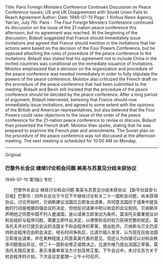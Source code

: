 Title: Paris Foreign Ministers Conference Continues Discussion on Peace Conference Issues; US and UK Disagreement with Soviet Union Fails to Reach Agreement
Author:
Date: 1946-07-10
Page: 1
Xinhua News Agency, Yan'an, July 7th: Paris - The Four Foreign Ministers Conference continued its discussion on the issue of the 21-nation peace conference this afternoon, but no agreement was reached. At the beginning of the discussion, Bidault suggested that France should immediately issue invitations and agreed that France should mention in the invitations that her actions were based on the decision of the Four Powers Conference, but he opposed attaching the rules of procedure of the peace conference to the invitations. Bidault also stated that his agreement not to include China in the invited countries was conditional on the immediate issuance of invitations. Molotov emphasized that a decision on the organization and procedure of the peace conference was needed immediately in order to fully stipulate the powers of the peace conference. Molotov also criticized the French draft on the procedure of the peace conference that had been submitted to the meeting. Bidault and Bevin still insisted that the procedure of the peace conference should be decided by the peace conference. After a long period of argument, Bidault intervened, believing that France should now immediately issue invitations, and agreed to some extent with the opinions of the British and American representatives, but also believed that the Four Powers could raise objections to the issue of the order of the peace conference for the 21-nation peace conference to revise or discuss. Bidault then presented the French draft. Molotov then spoke, stating that he was prepared to examine the French plan and amendments. The Soviet plan on the procedure of the peace conference was not discussed at the afternoon meeting. The next meeting is scheduled for 10:00 AM on Monday.



<hr /> 

Original: 


### 巴黎外长会议  继续讨论和会问题  美英与苏意见分歧未获协议

1946-07-10
第1版()
专栏：

　　巴黎外长会议
    继续讨论和会问题
    美英与苏意见分歧未获协议
    【新华社延安七日电】巴黎讯：四外长会议于今日下午继续讨论有关二十一国和会问题，尚未获得协议。讨论开始时，贝纳斯建议法国应立即发出请柬，并同意法国应于请柬中提及她的行动是根据四强会议的决定，但他反对请柬中附以和会的会议规则。贝纳斯并声明他之同意中国不列入邀请国，是以请柬立即发出为条件。莫洛托夫着重提议对和会组织与程序问题，需要立即作出决定，以便使和会的权力获得完整的规定。莫洛托夫并对已提交会议的法国关于和会程序的草案，提出批评。贝纳斯与贝文仍坚持和会程序应由和会决定，经长时间争执后，比道尔插入发言，认为现在应由法国立即发出请柬，并在某种程度上同意英美代表的意见，但还认为四强可以对和会秩序问题提出异议，供二十一国和会修正或商决之。比道尔继乃提出法国之草案。莫洛托夫随后发言，表示准备审查法方计划及修正案。下午会议中，未讨论苏方关于和会程序的计划。下次会议定星期一上午十时召开。
